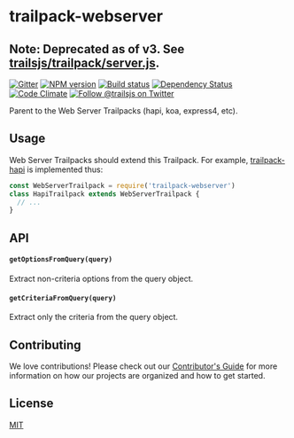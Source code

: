 # trailpack-webserver


## Note: Deprecated as of v3. See [trailsjs/trailpack/server.js](https://github.com/trailsjs/trailpack/blob/master/server.js).

[![Gitter][gitter-image]][gitter-url]
[![NPM version][npm-image]][npm-url]
[![Build status][ci-image]][ci-url]
[![Dependency Status][daviddm-image]][daviddm-url]
[![Code Climate][codeclimate-image]][codeclimate-url]
[![Follow @trailsjs on Twitter][twitter-image]][twitter-url]

Parent to the Web Server Trailpacks (hapi, koa, express4, etc).

## Usage
Web Server Trailpacks should extend this Trailpack. For example, [trailpack-hapi](https://github.com/trailsjs/trailpack-hapi)
is implemented thus:

```js
const WebServerTrailpack = require('trailpack-webserver')
class HapiTrailpack extends WebServerTrailpack {
  // ...
}
```

## API

#### `getOptionsFromQuery(query)`

Extract non-criteria options from the query object.

#### `getCriteriaFromQuery(query)`

Extract only the criteria from the query object.

## Contributing
We love contributions! Please check out our [Contributor's Guide](https://github.com/trailsjs/trails/blob/master/CONTRIBUTING.md) for more
information on how our projects are organized and how to get started.

## License
[MIT](https://github.com/trailsjs/trailpack-webserver/blob/master/LICENSE)

[npm-image]: https://img.shields.io/npm/v/trailpack-webserver.svg?style=flat-square
[npm-url]: https://npmjs.org/package/trailpack-webserver
[ci-image]: https://img.shields.io/travis/trailsjs/trailpack-webserver/master.svg?style=flat-square
[ci-url]: https://travis-ci.org/trailsjs/trailpack-webserver
[daviddm-image]: http://img.shields.io/david/trailsjs/trailpack-webserver.svg?style=flat-square
[daviddm-url]: https://david-dm.org/trailsjs/trailpack-webserver
[codeclimate-image]: https://img.shields.io/codeclimate/github/trailsjs/trailpack-webserver.svg?style=flat-square
[codeclimate-url]: https://codeclimate.com/github/trailsjs/trailpack-webserver
[gitter-image]: http://img.shields.io/badge/+%20GITTER-JOIN%20CHAT%20%E2%86%92-1DCE73.svg?style=flat-square
[gitter-url]: https://gitter.im/trailsjs/trails
[twitter-image]: https://img.shields.io/twitter/follow/trailsjs.svg?style=social
[twitter-url]: https://twitter.com/trailsjs

